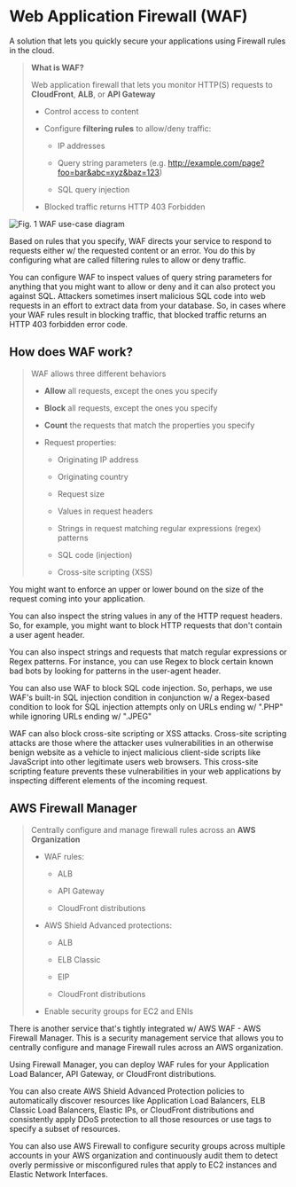 # Web Application Firewall (WAF)

A solution that lets you quickly secure your applications using Firewall rules in the cloud.

> **What is WAF?**
>
> Web application firewall that lets you monitor HTTP(S) requests to **CloudFront**, **ALB**, or **API Gateway**
>
> * Control access to content
>
> * Configure **filtering rules** to allow/deny traffic:
>
>   * IP addresses
>
>   * Query string parameters (e.g. http://example.com/page?foo=bar&abc=xyz&baz=123)
>
>   * SQL query injection
>
> * Blocked traffic returns HTTP 403 Forbidden

![Fig. 1 WAF use-case diagram](../../../../img/aws/security/waf/web-application-firewall-use-diagram.png)

Based on rules that you specify, WAF directs your service to respond to requests either w/ the requested content or an error. You do this by configuring what are called filtering rules to allow or deny traffic.

You can configure WAF to inspect values of query string parameters for anything that you might want to allow or deny and it can also protect you against SQL. Attackers sometimes insert malicious SQL code into web requests in an effort to extract data from your database. So, in cases where your WAF rules result in blocking traffic, that blocked traffic returns an HTTP 403 forbidden error code.

## How does WAF work?

> WAF allows three different behaviors
>
> * **Allow** all requests, except the ones you specify
>
> * **Block** all requests, except the ones you specify
>
> * **Count** the requests that match the properties you specify
>
> * Request properties:
>
>   * Originating IP address
>
>   * Originating country
>
>   * Request size
>
>   * Values in request headers
>
>   * Strings in request matching regular expressions (regex) patterns
>
>   * SQL code (injection)
>
>   * Cross-site scripting (XSS)

You might want to enforce an upper or lower bound on the size of the request coming into your application.

You can also inspect the string values in any of the HTTP request headers. So, for example, you might want to block HTTP requests that don't contain a user agent header.

You can also inspect strings and requests that match regular expressions or Regex patterns. For instance, you can use Regex to block certain known bad bots by looking for patterns in the user-agent header.

You can also use WAF to block SQL code injection. So, perhaps, we use WAF's built-in SQL injection condition in conjunction w/ a Regex-based condition to look for SQL injection attempts only on URLs ending w/ ".PHP" while ignoring URLs ending w/ ".JPEG"

WAF can also block cross-site scripting or XSS attacks. Cross-site scripting attacks are those where the attacker uses vulnerabilities in an otherwise benign website as a vehicle to inject malicious client-side scripts like JavaScript into other legitimate users web browsers. This cross-site scripting feature prevents these vulnerabilities in your web applications by inspecting different elements of the incoming request.

## AWS Firewall Manager

> Centrally configure and manage firewall rules across an **AWS Organization**
>
> * WAF rules:
>
>   * ALB
>
>   * API Gateway
>
>   * CloudFront distributions
>
> * AWS Shield Advanced protections:
>
>   * ALB
>
>   * ELB Classic
>
>   * EIP
>
>   * CloudFront distributions
>
> * Enable security groups for EC2 and ENIs

There is another service that's tightly integrated w/ AWS WAF - AWS Firewall Manager. This is a security management service that allows you to centrally configure and manage Firewall rules across an AWS organization.

Using Firewall Manager, you can deploy WAF rules for your Application Load Balancer, API Gateway, or CloudFront distributions.

You can also create AWS Shield Advanced Protection policies to automatically discover resources like Application Load Balancers, ELB Classic Load Balancers, Elastic IPs, or CloudFront distributions and consistently apply DDoS protection to all those resources or use tags to specify a subset of resources.

You can also use AWS Firewall to configure security groups across multiple accounts in your AWS organization and continuously audit them to detect overly permissive or misconfigured rules that apply to EC2 instances and Elastic Network Interfaces.
